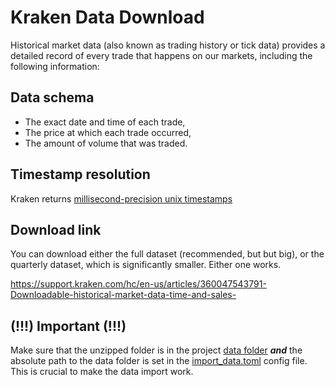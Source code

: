 # Kraken Data Download

Historical market data (also known as trading history or tick data)
provides a detailed record of every trade that happens on our markets, including the following information:

## Data schema 

* The exact date and time of each trade,
* The price at which each trade occurred,
* The amount of volume that was traded.

## Timestamp resolution

Kraken returns [millisecond-precision unix timestamps](https://github.com/ccxt/ccxt/issues/6039)


## Download link

You can download either the full dataset (recommended, but but big), or the 
quarterly dataset, which is significantly smaller. Either one works. 

https://support.kraken.com/hc/en-us/articles/360047543791-Downloadable-historical-market-data-time-and-sales-

## (!!!) Important (!!!)

Make sure that the unzipped folder is in the project [data folder](../data) ***and*** the absolute path to the data folder is set in the [import_data.toml](../import_config.toml)  config file. This is crucial to make the data import work. 
